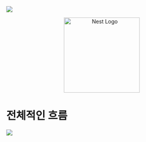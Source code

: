 <img src="https://capsule-render.vercel.app/api?type=waving&amp;color=timeGradient&amp;height=275&amp;text=NestJS%20무중단%20배포하기&amp;fontSize=70" />

<p align="center">
  <a href="http://nestjs.com/" target="blank"><img src="https://nestjs.com/img/logo-small.svg" width="200" alt="Nest Logo" /></a>
</p>


# 전체적인 흐름

<img src="https://images.velog.io/images/ordidxzero/post/e35f0e56-8a8f-45c0-af19-35b4d403ce5a/cicd.001.png" />